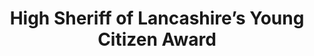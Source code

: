 ---
title: "High Sheriff of Lancashire’s Young Citizen Award"
layout: none
level:  "Nominee"
bottom:  "2016"
symbol: "achieve/high.png"
uniquecolour: "(0,0,0,1)"
categories: achievement
---
